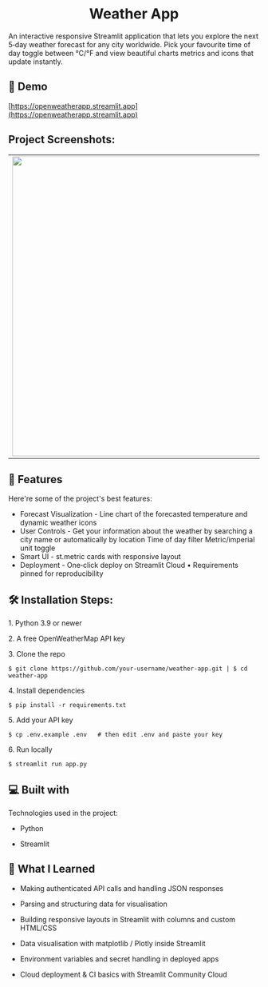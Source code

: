 <h1 align="center" id="title">Weather App</h1>

<p id="description">An interactive responsive Streamlit application that lets you explore the next 5‑day weather forecast for any city worldwide. Pick your favourite time of day toggle between °C/°F and view beautiful charts metrics and icons that update instantly.</p>

<h2>🚀 Demo</h2>

[https://openweatherapp.streamlit.app](https://openweatherapp.streamlit.app)

<h2>Project Screenshots:</h2>

<table>
  <tr>
    <td><img src="https://i.imgur.com/p3XChWl.png" width="600"/></td>
    <td><img src="https://i.imgur.com/x5NwBCO.png" width="600"/></td>
    <td><img src="https://i.imgur.com/ZQC5bav.png" width="600"/></td>
  </tr>
</table>

  
  
<h2>🧐 Features</h2>

Here're some of the project's best features:

*   Forecast Visualization - Line chart of the forecasted temperature and dynamic weather icons
*   User Controls - Get your information about the weather by searching a city name or automatically by location Time of day filter Metric/imperial unit toggle
*   Smart UI - st.metric cards with responsive layout
*   Deployment - One‑click deploy on Streamlit Cloud • Requirements pinned for reproducibility

<h2>🛠️ Installation Steps:</h2>

<p>1. Python&nbsp;3.9 or newer</p>

<p>2. A free OpenWeatherMap API key</p>

<p>3. Clone the repo</p>

```
$ git clone https://github.com/your‑username/weather‑app.git | $ cd weather‑app
```

<p>4. Install dependencies</p>

```
$ pip install -r requirements.txt
```

<p>5. Add your API key</p>

```
$ cp .env.example .env   # then edit .env and paste your key
```

<p>6. Run locally</p>

```
$ streamlit run app.py
```

  
  
<h2>💻 Built with</h2>

Technologies used in the project:

*   Python
  
*   Streamlit

<h2> 🧠 What I Learned </h2>

*   Making authenticated API calls and handling JSON responses

*   Parsing and structuring data for visualisation

*   Building responsive layouts in Streamlit with columns and custom HTML/CSS

*   Data visualisation with matplotlib / Plotly inside Streamlit

*   Environment variables and secret handling in deployed apps

*   Cloud deployment & CI basics with Streamlit Community Cloud
